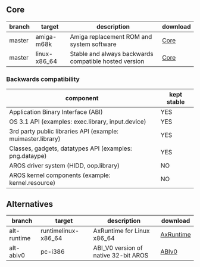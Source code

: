 ## Core

branch | target | description | download
-------|--------|-------------|---------
master | amiga-m68k | Amiga replacement ROM and system software | [Core](https://vps691225.ovh.net/download/builds/AROS/)
master | linux-x86_64 | Stable and always backwards compatible hosted version | [Core](https://vps691225.ovh.net/download/builds/AROS/)

### Backwards compatibility

component | kept stable
----------|----------------------
Application Binary Interface (ABI) | YES
OS 3.1 API (examples: exec.library, input.device) | YES
3rd party public libraries API (example: muimaster.library) | YES
Classes, gadgets, datatypes API (examples: png.dataype) | YES
AROS driver system (HIDD, oop.library) | NO
AROS kernel components (example: kernel.resource) | NO

## Alternatives

branch | target | description | download
-------|--------|-------------|---------
alt-runtime | runtimelinux-x86_64 | AxRuntime for Linux x86_64 | [AxRuntime](https://vps691225.ovh.net/download/builds/AxRuntime/)
alt-abiv0 | pc-i386 | ABI_V0 version of native 32-bit AROS | [ABIv0](https://vps691225.ovh.net/download/builds/AROS-ABIV0/)

